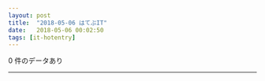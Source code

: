 ```yaml
---
layout: post
title:  "2018-05-06 はてぶIT"
date:   2018-05-06 00:02:50
tags: [it-hotentry]
---
```

0 件のデータあり

<hr>
